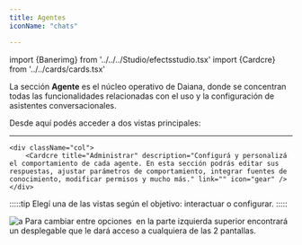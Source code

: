 ```yaml
---
title: Agentes
iconName: "chats"

---
```

import {Banerimg} from '../../../Studio/efectsstudio.tsx'
import {Cardcre} from '../../cards/cards.tsx'

La sección **Agente** es el núcleo operativo de Daiana, donde se concentran todas las funcionalidades relacionadas con el uso y la configuración de asistentes conversacionales.

<Banerimg img="agentes/index.gif" />
Desde aquí podés acceder a dos vistas principales:

---

<div className="row">
    <div className="col">
        <Cardcre title="Chats" description="Accedé a la interfaz de conversación con tus asistentes. Esta vista permite interactuar con los agentes en tiempo real, ya sea para pruebas, soporte, tareas operativas o automatización de consultas." link="" icon="mesagge" />
    </div>

    <div className="col">
        <Cardcre title="Administrar" description="Configurá y personalizá el comportamiento de cada agente. En esta sección podrás editar sus respuestas, ajustar parámetros de comportamiento, integrar fuentes de conocimiento, modificar permisos y mucho más." link="" icon="gear" />
    </div>
</div>


:::::tip
Elegí una de las vistas según el objetivo: interactuar o configurar.
:::::

![a](/img/agentes/cam.png)
Para cambiar entre opciones  en la parte izquierda superior encontrará un desplegable que le dará acceso a cualquiera de las 2 pantallas.  